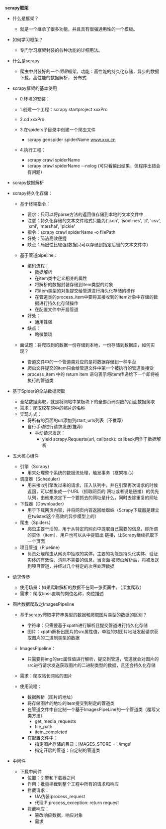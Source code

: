 **scrapy框架**

- 什么是框架？
    - 就是一个继承了很多功能，并且具有很强通用性的一个模板。
    
- 如何学习框架？
    - 专门学习框架封装的各种功能的详细用法。

- 什么是scrapy
    - 爬虫中封装好的一个*明星*框架。功能：高性能的持久化存储，异步的数据下载，高性能的数据解析，
        分布式
      
- scrapy框架的基本使用
    - 0.环境的安装：
        
    - 1.创建一个工程：scrapy startproject xxxPro
    - 2.cd xxxPro  
    - 3.在spiders子目录中创建一个爬虫文件
        - scrapy genspider spiderName www.xxx.cn
    - 4.执行工程：
        - scrapy crawl spiderName
        - scrapy crawl spiderName --nolog (可只看输出结果，但程序出错会有问题)
  
- scrapy数据解析

- scrapy持久化存储：
    - 基于终端指令：
        - 要求：只可以将parse方法的返回值存储到本地的文本文件中
        - 注意：持久化存储的文本文件格式只能为('json', 'jsonlines', 'jl', 'csv', 'xml', 'marshal', 'pickle'
        - 指令：scrapy crawl spiderName -o filePath
        - 好处：简洁高效便捷
        - 缺点：局限性比较强(数据只可以存储到指定后缀的文本文件中)
        
    - 基于管道pipeline：
        - 编码流程：
            - 数据解析
            - 在item类中定义相关的属性  
            - 将解析的数据封装存储到item类型的对象
            - 将item类型的对象提交给管道进行持久化存储的操作
            - 在管道类的process_item中要将其接收到的item对象中存储的数据进行持久化存储操作
            - 在配置文件中开启管道
        - 好处：
            - 通用性强
        - 缺点：
            - 略微繁琐
    
    - 面试题：将爬取到的数据一份存储到本地，一份存储到数据库，如何实现？
        - 管道文件中的一个管道类对应的是将数据存储到一种平台
        - 爬虫文件提交的item只会给管道文件中第一个被执行的管道类接受
        - process_item 中的 return item 语句表示将item传递给下一个即将被执行的管道类
    
- 基于Spider的全站数据爬取
    - 全站数据爬取，就是将网站中某板块下的全部页码对应的页面数据爬取
    - 需求：爬取校花网中的照片的名称
    - 实现方式：
        - 将所有的页面的url添加到start_urls列表（不推荐）
        - 自行手动进行请求发送(推荐)
            - 手动请求发送：
                - yield scrapy.Requests(url, callback): callback用作于数据解析
    
- 五大核心组件
    - 引擎（Scrapy）
        - 用来处理整个系统的数据流处理，触发事务（框架核心）
    - 调度器（Scheduler）
        - 用来接收引擎发过来的请求，压入队列中，并在引擎再次请求的时候返回，可以想象成一个URL（抓取网页的
            网址或者说是链接）的优先队列，由他来决定下一个要抓去的网址是什么，同时去除重复的网址
    - 下载器（Downloader）
        - 用于下载网页内容，并将网页内容返回给蜘蛛（Scrapy下载器是建立在twisted这个高效的异步模型上的）
    - 爬虫（Spiders）
        - 爬虫主要干活的，用于从特定的网页中提取自己需要的信息，即所谓的实体（item），用户也可以从中提取出
            链接，让Scrapy继续抓取下一个页面
    - 项目管道（Pipeline）
        - 负责处理爬虫从网页中抽取的实体，主要的功能是持久化实体、验证实体的有效性、清除不需要的信息，当页面
            被爬虫解析后，将被发送到项目管道，并经过几个特定的次序处理数据
          
- 请求传参
    - 使用场景：如果爬取解析的数据不在同一张页面中。（深度爬取）
    - 需求：爬取boss直聘的岗位名称，岗位描述
    
- 图片数据爬取之ImagesPipeline
    - 基于scrapy爬取字符串类型的数据和爬取图片类型的数据的区别？
        - 字符串：只需要基于xpath进行解析且提交管道进行持久化存储
        - 图片：xpath解析出图片的src属性值，单独的对图片地址发起请求获取图片的二进制类型的数据
    
    - ImagesPipeline：
        - 只需要将img的src属性值进行解析，提交到管道，管道就会对图片的src进行请求发送获取图片的二进制类型的数据，且还会持久化存储
    - 需求：爬取站长网站的图片  
    - 使用流程：
        - 数据解析（图片的地址）
        - 将存储图片的地址的item提交到制定的管道类
        - 在管道文件中自定制一个基于ImagesPipeLine的一个管道类（覆写父类方法）
            - get_media_requests
            - file_path
            - item_completed
        - 在配置文件中：
            - 指定图片存储的目录：IMAGES_STORE = './imgs'
            - 指定开启的管道：自定制的管道类
    
- 中间件
    - 下载中间件
        - 位置：引擎和下载器之间
        - 作用：批量拦截到整个工程中所有的请求和响应
        - 拦截请求： 
            - UA伪装:process_request
            - 代理IP:process_exception: return request
        - 拦截响应：
            - 篡改响应数据，响应对象
            - 需求




















